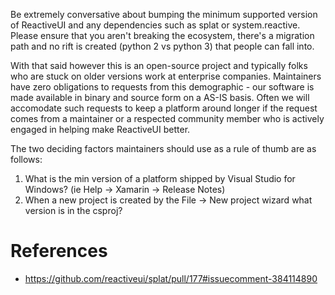 Be extremely conversative about bumping the minimum supported version of ReactiveUI and any dependencies such as splat or system.reactive. Please ensure that you aren't breaking the ecosystem, there's a migration path and no rift is created (python 2 vs python 3) that people can fall into.

With that said however this is an open-source project and typically folks who are stuck on older versions work at enterprise companies. Maintainers have zero obligations to requests from this demographic - our software is made available in binary and source form on a AS-IS basis. Often we will accomodate such requests to keep a platform around longer if the request comes from a maintainer or a respected community member who is actively engaged in helping make ReactiveUI better.

The two deciding factors maintainers should use as a rule of thumb are as follows: 

1) What is the min version of a platform shipped by Visual Studio for Windows? (ie Help -> Xamarin -> Release Notes)
2) When a new project is created by the File -> New project wizard what version is in the csproj?

# References
* https://github.com/reactiveui/splat/pull/177#issuecomment-384114890

